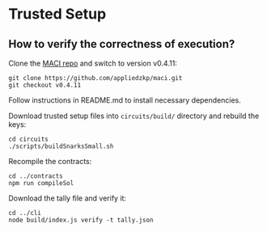 # Trusted Setup

## How to verify the correctness of execution?

Clone the [MACI repo](https://github.com/appliedzkp/maci/) and switch to version v0.4.11:

```
git clone https://github.com/appliedzkp/maci.git
git checkout v0.4.11
```

Follow instructions in README.md to install necessary dependencies.

Download trusted setup files into `circuits/build/` directory and rebuild the keys:

```
cd circuits
./scripts/buildSnarksSmall.sh
```

Recompile the contracts:

```
cd ../contracts
npm run compileSol
```

Download the tally file and verify it:

```
cd ../cli
node build/index.js verify -t tally.json
```


